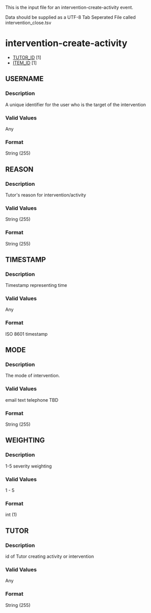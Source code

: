 This is the input file for an intervention-create-activity event.

Data should be supplied as a UTF-8 Tab Seperated File called intervention_close.tsv

# intervention-create-activity

* [TUTOR_ID](#tutor_id) [1]
* [ITEM_ID](#item_id) [1]


## USERNAME 
### Description

A unique identifier for the user who is the target of the intervention


### Valid Values
Any

### Format
String (255)

## REASON 
### Description

Tutor's reason for intervention/activity

### Valid Values

String (255)

### Format
String (255)

## TIMESTAMP
### Description

Timestamp representing time


### Valid Values
Any

### Format
ISO 8601 timestamp


## MODE 
### Description

The mode of intervention.

### Valid Values

email
text
telephone
TBD

### Format
String (255)


## WEIGHTING
### Description

1-5 severity weighting

### Valid Values

1 - 5

### Format
int (1)


## TUTOR
### Description

id of Tutor creating activity or intervention


### Valid Values
Any

### Format
String (255)